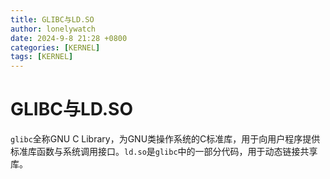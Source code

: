 ```yaml
---
title: GLIBC与LD.SO
author: lonelywatch
date: 2024-9-8 21:28 +0800
categories: [KERNEL]
tags: [KERNEL] 
---
```


# GLIBC与LD.SO

`glibc`全称GNU C Library，为GNU类操作系统的C标准库，用于向用户程序提供标准库函数与系统调用接口。`ld.so`是`glibc`中的一部分代码，用于动态链接共享库。


